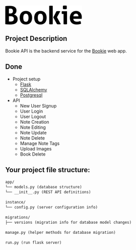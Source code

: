 ![Logo](https://raw.githubusercontent.com/adaszyn/bookie-app/master/logo.png)

## Project Description

Bookie API is the backend service for the [Bookie](https://github.com/adaszyn/bookie-app/) web app. 

## Done  

- Project setup
    - [Flask](http://flask.pocoo.org/)
    - [SQLAlchemy](https://www.sqlalchemy.org/)
    - [Postgresql](https://www.postgresql.org/)
- API
    - New User Signup
    - User Login
    - User Logout 
    - Note Creation
    - Note Editing
    - Note Update
    - Note Delete
    - Manage Note Tags
    - Upload Images
    - Book Delete
## Your project file structure:

```
app/
└── models.py (database structure)
└── __init__.py (REST API definitions)

instance/
└── config.py (server configuration info)

migrations/
├── versions (migration info for database model changes)

manage.py (helper methods for database migration)

run.py (run flask server)
```
